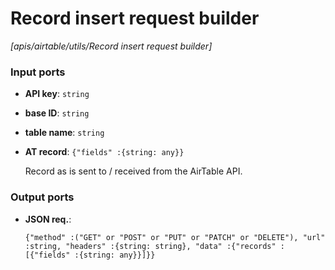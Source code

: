 # Record insert request builder

_[apis/airtable/utils/Record insert request builder]_

### Input ports

* __API key__: ` string `


* __base ID__: ` string `


* __table name__: ` string `


* __AT record__: ` {"fields" :{string: any}} `


    Record as is sent to / received from the AirTable API.<br>

### Output ports

* __JSON req.__: 
    ```
    {"method" :("GET" or "POST" or "PUT" or "PATCH" or "DELETE"), "url" :string, "headers" :{string: string}, "data" :{"records" :[{"fields" :{string: any}}]}}
    ```


